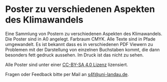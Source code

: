 # Poster zu verschiedenen Aspekten des Klimawandels

Eine Sammlung von Postern zu verschiedenen Aspekten des Klimawandels.
Die Poster sind in A0 angelegt.
Farbraum CMYK.
Alle Texte sind in Pfade umgewandelt.
Es ist bekannt dass es in verschiedenen PDF Viewern zu Problemen mit der
Darstellung von einzelnen Buchstaben kommt, die dann besonders fett gedruck
aussehen.
Im Druck ist das nicht zu sehen.

Alle Poster sind unter einer [CC-BY-SA 4.0 Lizenz](https://creativecommons.org/licenses/by-sa/4.0/deed.de) lizensiert.

Fragen oder Feedback bitte per Mail an
[s4f@uni-landau.de](mailto:s4f@uni-landau.de).


